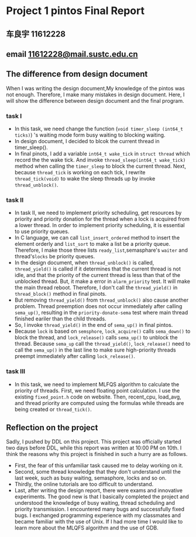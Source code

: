 # Project 1 pintos Final Report
## 车良宇 11612228
## email 11612228@mail.sustc.edu.cn
## The difference from design document
When I was writing the design document,My knowledge of the pintos was not enough. Therefore, I make many mistakes in design document. Here, I will show the difference between design document and the final program. 
### task I
- In this task, we need change the function (`void timer_sleep (int64_t ticks)`) 's waiting mode form busy waiting to blocking waiting.   
- In design document, I decided to blcok the current thread in timer_sleep().   
- In final pinots, I add a variable `int64_t wake_tick` in `struct thread` which record the the wake tick. And invoke `thread_sleep(int64_t wake_tick)` method when calling the `timer_sleep` to block the current thread. Next, because `thread_tick` is working on each tick, I rewrite `thread_tick(void)` to wake the sleep threads up by invoke `thread_unblock()`. 
### task II
- In task II, we need to implement priority scheduling, get resources by priority and  priority donation for the thread when a lock is acquired from a lower thread. In order to implement priority scheduling, it is essential to use priority queues.   
- In C language, we can call `list_insert_ordered` method to insert the element orderly and `list_sort` to make a list be a priority queue. Therefore, I make those three lists `ready_list`,semasphare's `waiter` and thread's`locks` be priority queues. 
- In the design document, when `thread_unblock()` is called, `thread_yield()` is called if it determines that the current thread is not idle, and that the priority of the current thread is less than that of the unblocked thread. But, it make a error in `alarm_priority` test. It will make the main thread reboot. Therefore, I don't call the `thread_yield()` in `thread_block()` method in final pinots. 
- But removing `thread_yield()` from `thread_unblock()` also cause another problem. Thread preemption does not occur immediately after calling `sema_up()`, resulting in the `priority-donate-sema` test where main thread finished eariler than the child threads. 
- So, I invoke `thread_yield()` in the end of `sema_up()` in final pintos.
- Because `lock` is based on `semsphore`, `lock_acquire()` calls `sema_down()` to block the thread, and `lock_release()` calls `sema_up()` to unblock the thread. Because `sema_up` call the `thread_yield()`,  `lock_release()` need to call the `sema_up()` in the last line to make sure high-priority threads preempt immediately after calling `lock_release()`.


### task III
- In this task, we need to implement MLFQS algorithm to calculate the priority of threads. First, we need floating point calculation. I use the existing `fixed_point.h` code on website. Then, recent_cpu, load_avg, and thread priority are computed using the formulas while threads are being created or `thread_tick()`.
## Reflection on the project
Sadly, I pushed by DDL on this project. This project was officially started two days before DDL, while this report was written at 10:00 PM on 10th. I think the reasons why this project is finished in such a hurry are as follows.
- First, the fear of this unfamiliar task caused me to delay working on it. 
- Second, some thread knowledge that they don't understand until the last week, such as busy waiting, semasphore, locks and so on.
- Thirdly, the online tutorials are too difficult to understand.
- Last, after writing the design report, there were exams and innovative experiments.
The good new is that I basically completed the project and understood the knowledge of busy waiting, thread scheduling and priority transmission. 
I encountered many bugs and successfully fixed bugs. I exchanged programming experience with my classmates and became familiar with the use of Unix.
If I had more time I would like to learn more about the MLQFS algorithm and the use of GDB.
